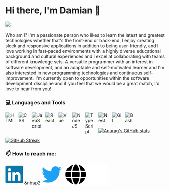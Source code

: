 # Hi there, I'm Damian 👋

![](https://komarev.com/ghpvc/?username=damianamalraj&color=blue&style=for-the-badge&label=PROFILE+VIEWS)

Who am I? I'm a passionate person who likes to learn the latest and greatest technologies whether that's the front-end or back-end, I enjoy creating sleek and responsive applications in addition to being user-friendly, and I love working in fast-paced environments with a highly diverse educational background and cultural experiences and I excel at collaborating with teams of different knowledge sets. A versatile programmer with an interest in software development, and an adaptable and self-motivated learner and I'm also interested in new programming technologies and continuous self-improvement. I'm currently open to opportunities within the software development discipline and if you feel that we would be a great match, I'd love to hear from you!

### 💻 Languages and Tools

<img align="left" alt="HTML" width="32px" style="padding-right:10px;" src="https://cdn.jsdelivr.net/gh/devicons/devicon/icons/html5/html5-plain.svg" />
<img align="left" alt="CSS" width="32px" style="padding-right:10px;" src="https://cdn.jsdelivr.net/gh/devicons/devicon/icons/css3/css3-plain.svg" />
<img align="left" alt="JavaScript" width="32px" style="padding-right:10px;" src="https://cdn.jsdelivr.net/gh/devicons/devicon/icons/javascript/javascript-plain.svg" />
<img align="left" alt="React" width="32px" style="padding-right:10px;" src="https://cdn.jsdelivr.net/gh/devicons/devicon/icons/react/react-original.svg" />
<img align="left" alt="Vue" width="32px" style="padding-right:10px;" src="https://cdn.jsdelivr.net/gh/devicons/devicon/icons/vuejs/vuejs-original.svg" />
<img align="left" alt="NodeJS" width="32px" style="padding-right:10px;" src="https://cdn.jsdelivr.net/gh/devicons/devicon/icons/nodejs/nodejs-original.svg" />
<img align="left" alt="TypeScript" width="32px" style="padding-right:10px;" src="https://cdn.jsdelivr.net/gh/devicons/devicon/icons/typescript/typescript-plain.svg" />
<img align="left" alt="Nest" width="32px" style="padding-right:10px;" src="https://cdn.jsdelivr.net/gh/devicons/devicon/icons/nestjs/nestjs-plain.svg" />
<img align="left" alt="Git" width="32px" style="padding-right:10px;" src="https://cdn.jsdelivr.net/gh/devicons/devicon/icons/git/git-original.svg" />
<img align="left" alt="Bash" width="32px" style="padding-right:10px;" src="https://cdn.jsdelivr.net/gh/devicons/devicon/icons/bash/bash-original.svg" />
<br />
<br />

[![Anurag's GitHub stats](https://github-readme-stats.vercel.app/api?username=damianamalraj&show_icons=true&hide_border=true)](https://github.com/anuraghazra/github-readme-stats)

[![GitHub Streak](https://github-readme-streak-stats.herokuapp.com?user=damianamalraj&hide_border=true)](https://git.io/streak-stats)

### 📫 How to reach me:

[![website](./img/linkedin-brands.svg)](https://www.linkedin.com/in/damianamalraj/)
&nbsp2
[![website](./img/twitter-brands.svg)](https://twitter.com/daniel_amalraj)
&nbsp;
[![website](./img/globe-solid-dark.svg)](https://github.com/damianamalraj#gh-light-mode-only)
[![website](./img/globe-solid.svg)](https://github.com/damianamalraj#gh-dark-mode-only)

<!--
**damianamalraj/damianamalraj** is a ✨ _special_ ✨ repository because its `README.md` (this file) appears on your GitHub profile.

Here are some ideas to get you started:

- 🔭 I’m currently working on ...
- 🌱 I’m currently learning ...
- 👯 I’m looking to collaborate on ...
- 🤔 I’m looking for help with ...
- 💬 Ask me about ...
- 😄 Pronouns: ...
- ⚡ Fun fact: ...
-->
